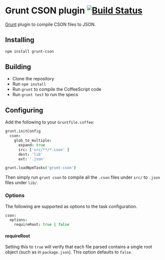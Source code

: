 # Grunt CSON plugin [![Build Status](https://travis-ci.org/kevinsawicki/grunt-cson.png)](https://travis-ci.org/kevinsawicki/grunt-cson)

[Grunt](http://gruntjs.com) plugin to compile CSON files to JSON.

## Installing

```sh
npm install grunt-cson
```

## Building
  * Clone the repository
  * Run `npm install`
  * Run `grunt` to compile the CoffeeScript code
  * Run `grunt test` to run the specs
  
## Configuring

Add the following to your `Gruntfile.coffee`:

```coffeescript
grunt.initConfig
  cson:
    glob_to_multiple:
      expand: true
      src: ['src/**/*.cson' ]
      dest: 'lib'
      ext: '.json'

grunt.loadNpmTasks('grunt-cson')
```

Then simply run `grunt cson` to compile all the `.cson` files under `src/`
to `.json` files under `lib/`.

### Options

The following are supported as options to the task configuration.

```coffeescript
cson:
  options:
    requireRoot: true | false
```

#### requireRoot

Setting this to `true` will verify that each file parsed contains a single
root object (such as in `package.json`). This option defaults to `false`.
